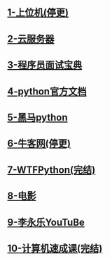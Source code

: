 ## [1-上位机(停更)](./1-上位机.md)

## [2-云服务器](./2-云服务器.md)

## [3-程序员面试宝典](./3-程序员面试宝典.md)

## [4-python官方文档](./4-python官方文档.md)

## [5-黑马python](./5-黑马python.md)

## [6-牛客网(停更)](./6-牛客网.md)

## [7-WTFPython(完结)](./7-WTFPython.md)

## [8-电影](./8-电影.md)

## [9-李永乐YouTuBe](./9-李永乐YouTuBe.md)

## [10-计算机速成课(完结)](./10-计算机速成课.md)
